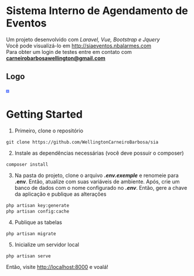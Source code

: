 # Sistema Interno de Agendamento de Eventos
Um projeto desenvolvido com _Laravel, Vue, Bootstrap e Jquery_
<br>
Você pode visualizá-lo em http://siaeventos.nbalarmes.com
<br>
Para obter um login de testes entre em contato com **carneirobarbosawellington@gmail.com**

## Logo
<img src="https://github.com/WellingtonCarneiroBarbosa/sia/blob/master/public/dashboard/assets/img/brand/siaLogo.png" alt="SIA Eventos" style="widht: 0.5rem; height: 0.5rem;" >

# Getting Started
1. Primeiro, clone o repositório
```
git clone https://github.com/WellingtonCarneiroBarbosa/sia
```
2. Instale as dependências necessárias (você deve possuir o composer)
```
composer install
```
3. Na pasta do projeto, clone o arquivo **_.env.exemple_** e renomeie para **.env**. Então, atualize com suas variáveis de ambiente. Após, crie um banco de dados com o nome configurado no **_.env_**.
Então, gere a chave da aplicação e publique as alterações
``` 
php artisan key:generate
php artisan config:cache
```
4. Publique as tabelas
```
php artisan migrate
```
5. Inicialize um servidor local
```
php artisan serve
```
Então, visite [http://localhost:8000](http://localhost:8000) e voalá!

